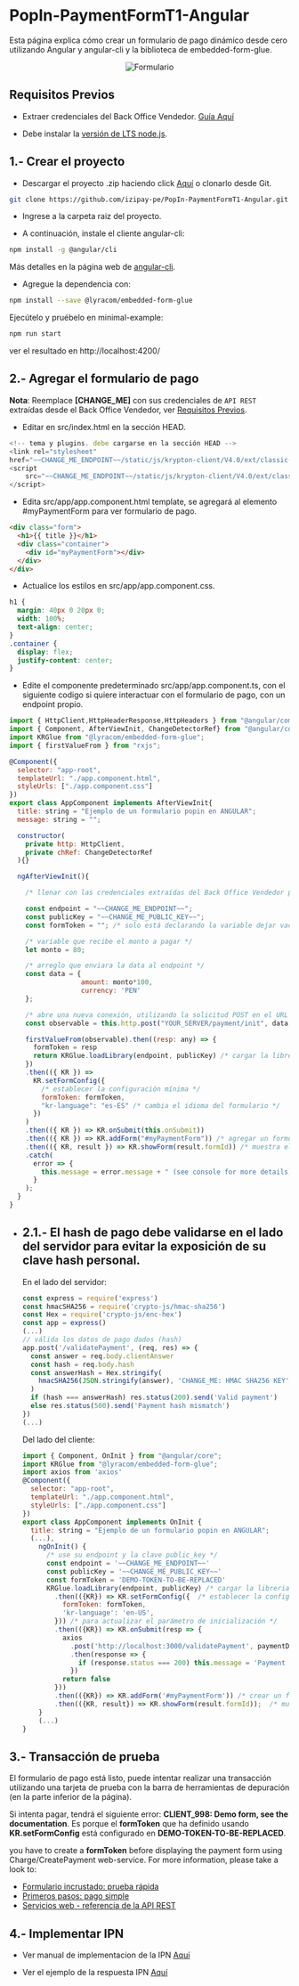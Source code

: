 # PopIn-PaymentFormT1-Angular

Esta página explica cómo crear un formulario de pago dinámico desde cero utilizando Angular y angular-cli y la biblioteca de embedded-form-glue.

<p align="center">
  <img src="/src/assets/imagen-popin.png?raw=true" alt="Formulario"/>
</p> 

<a name="Requisitos_Previos"></a>

## Requisitos Previos

* Extraer credenciales del Back Office Vendedor. [Guía Aquí](https://github.com/izipay-pe/obtener-credenciales-de-conexion)

* Debe instalar la [versión de LTS node.js](https://nodejs.org/es/).


## 1.- Crear el proyecto

* Descargar el proyecto .zip haciendo click [Aquí](https://github.com/izipay-pe/PopIn-PaymentFormT1-Angular/archive/refs/heads/main.zip) o clonarlo desde Git.  
```sh
git clone https://github.com/izipay-pe/PopIn-PaymentFormT1-Angular.git
``` 

* Ingrese a la carpeta raiz del proyecto.


* A continuación, instale el cliente angular-cli:

```bash
npm install -g @angular/cli
```

Más detalles en la página web de [angular-cli](https://angular.io/guide/quickstart).

* Agregue la dependencia con:

```bash
npm install --save @lyracom/embedded-form-glue
```

Ejecútelo y pruébelo en minimal-example:

```sh
npm run start
```

ver el resultado en http://localhost:4200/

## 2.- Agregar el formulario de pago

**Nota**: Reemplace **[CHANGE_ME]** con sus credenciales de `API REST` extraídas desde el Back Office Vendedor, ver [Requisitos Previos](#Requisitos_Previos).

* Editar en src/index.html en la sección HEAD.

```javascript
<!-- tema y plugins. debe cargarse en la sección HEAD -->
<link rel="stylesheet"
href="~~CHANGE_ME_ENDPOINT~~/static/js/krypton-client/V4.0/ext/classic-reset.css">
<script
    src="~~CHANGE_ME_ENDPOINT~~/static/js/krypton-client/V4.0/ext/classic.js">
</script>
```

* Edita src/app/app.component.html template, se agregará al elemento #myPaymentForm para ver formulario de pago.

```html
<div class="form">
  <h1>{{ title }}</h1>
  <div class="container">
    <div id="myPaymentForm"></div>
  </div>
</div>
```

* Actualice los estilos en src/app/app.component.css.

```css
h1 {
  margin: 40px 0 20px 0;
  width: 100%;
  text-align: center;
}
.container {
  display: flex;
  justify-content: center;
}
```

* Edite el componente predeterminado src/app/app.component.ts, con el siguiente codigo si quiere interactuar con el formulario de pago, con un endpoint propio.

```js
import { HttpClient,HttpHeaderResponse,HttpHeaders } from "@angular/common/http";
import { Component, AfterViewInit, ChangeDetectorRef} from "@angular/core";
import KRGlue from "@lyracom/embedded-form-glue";
import { firstValueFrom } from "rxjs";

@Component({
  selector: "app-root",
  templateUrl: "./app.component.html",
  styleUrls: ["./app.component.css"]
})
export class AppComponent implements AfterViewInit{
  title: string = "Ejemplo de un formulario popin en ANGULAR";
  message: string = "";

  constructor(
    private http: HttpClient,
    private chRef: ChangeDetectorRef
  ){}

  ngAfterViewInit(){

    /* llenar con las credenciales extraídas del Back Office Vendedor para mas detalle regresar a:  Requisitos Previos. */

    const endpoint = "~~CHANGE_ME_ENDPOINT~~";
    const publicKey = "~~CHANGE_ME_PUBLIC_KEY~~";
    const formToken = ""; /* solo está declarando la variable dejar vacío */

    /* variable que recibe el monto a pagar */
    let monto = 80;

    /* arreglo que enviara la data al endpoint */
    const data = {
                  amount: monto*100,
                  currency: 'PEN'
    };

    /* abre una nueva conexión, utilizando la solicitud POST en el URL de su endpoint */
    const observable = this.http.post("YOUR_SERVER/payment/init", data,{responseType: 'text'});

    firstValueFrom(observable).then((resp: any) => {
      formToken = resp
      return KRGlue.loadLibrary(endpoint, publicKey) /* cargar la libreria KRGlue */
    })
    .then(({ KR }) =>
      KR.setFormConfig({
        /* establecer la configuración mínima */
        formToken: formToken,
        "kr-language": "es-ES" /* cambia el idioma del formulario */
      })
    )
    .then(({ KR }) => KR.onSubmit(this.onSubmit))
    .then(({ KR }) => KR.addForm("#myPaymentForm")) /* agregar un formulario de pago a myPaymentForm div */
    .then(({ KR, result }) => KR.showForm(result.formId)) /* muestra el formulario de pago */
    .catch(
      error => {
        this.message = error.message + " (see console for more details)";
      }
    );
  }
}
```

* ## 2.1.- El hash de pago debe validarse en el lado del servidor para evitar la exposición de su clave hash personal.

    En el lado del servidor:

    ```js
    const express = require('express')
    const hmacSHA256 = require('crypto-js/hmac-sha256')
    const Hex = require('crypto-js/enc-hex')
    const app = express()
    (...)
    // válida los datos de pago dados (hash)
    app.post('/validatePayment', (req, res) => {
      const answer = req.body.clientAnswer
      const hash = req.body.hash
      const answerHash = Hex.stringify(
        hmacSHA256(JSON.stringify(answer), 'CHANGE_ME: HMAC SHA256 KEY')
      )
      if (hash === answerHash) res.status(200).send('Valid payment')
      else res.status(500).send('Payment hash mismatch')
    })
    (...)
    ```

    Del lado del cliente:

    ```js
    import { Component, OnInit } from "@angular/core";
    import KRGlue from "@lyracom/embedded-form-glue";
    import axios from 'axios'
    @Component({
      selector: "app-root",
      templateUrl: "./app.component.html",
      styleUrls: ["./app.component.css"]
    })
    export class AppComponent implements OnInit {
      title: string = "Ejemplo de un formulario popin en ANGULAR";
      (...),
        ngOnInit() {
          /* use su endpoint y la clave public_key */
          const endpoint = '~~CHANGE_ME_ENDPOINT~~'
          const publicKey = '~~CHANGE_ME_PUBLIC_KEY~~'
          const formToken = 'DEMO-TOKEN-TO-BE-REPLACED'
          KRGlue.loadLibrary(endpoint, publicKey) /* cargar la libreria KRGlue */
            .then(({KR}) => KR.setFormConfig({  /* establecer la configuración mínima */
              formToken: formToken,
              'kr-language': 'en-US',
            })) /* para actualizar el parámetro de inicialización */
            .then(({KR}) => KR.onSubmit(resp => {
              axios
                .post('http://localhost:3000/validatePayment', paymentData)
                .then(response => {
                  if (response.status === 200) this.message = 'Payment successful!'
                })
              return false
            }))
            .then(({KR}) => KR.addForm('#myPaymentForm')) /* crear un formulario de pago */
            .then(({KR, result}) => KR.showForm(result.formId));  /* muestra el formulario de pago */
        }
        (...)
    }
    ```


## 3.- Transacción de prueba

El formulario de pago está listo, puede intentar realizar una transacción utilizando una tarjeta de prueba con la barra de herramientas de depuración (en la parte inferior de la página).

Si intenta pagar, tendrá el siguiente error: **CLIENT_998: Demo form, see the documentation**.
Es porque el **formToken** que ha definido usando **KR.setFormConfig** está configurado en **DEMO-TOKEN-TO-BE-REPLACED**.

you have to create a **formToken** before displaying the payment form using Charge/CreatePayment web-service.
For more information, please take a look to:

- [Formulario incrustado: prueba rápida](https://secure.micuentaweb.pe/doc/es-PE/rest/V4.0/javascript/quick_start_js.html)
- [Primeros pasos: pago simple](https://secure.micuentaweb.pe/doc/es-PE/rest/V4.0/javascript/guide/start.html)
- [Servicios web - referencia de la API REST](https://secure.micuentaweb.pe/doc/es-PE/rest/V4.0/api/reference.html)

## 4.- Implementar IPN

* Ver manual de implementacion de la IPN [Aquí](https://secure.micuentaweb.pe/doc/es-PE/rest/V4.0/kb/payment_done.html)

* Ver el ejemplo de la respuesta IPN [Aquí](https://github.com/izipay-pe/Redirect-PaymentForm-IpnT1-PHP)
